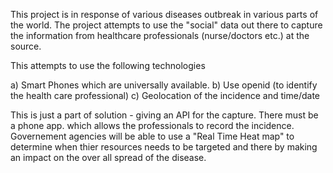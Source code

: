 This project is in response of various diseases outbreak in various parts of the world. The project attempts to use the "social" data out there to 
capture the information from healthcare professionals (nurse/doctors etc.)
at the source.
  
 This attempts to use the following technologies

 a) Smart Phones which are universally available.
 b) Use openid (to identify the health care professional)
 c) Geolocation of the incidence and time/date


  This is just a part of solution - giving an API for the capture.
  There must be a phone app. which allows the professionals to record the incidence.
  Governement agencies will be able to use a "Real Time Heat map" to determine when thier resources needs to be targeted and there by making an impact on the over all spread of the disease.
  
